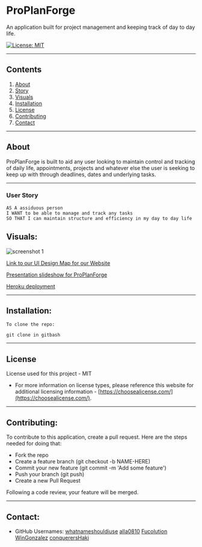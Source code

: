 # ProPlanForge

An application built for project management and keeping track of day to day life.

[![License: MIT](https://img.shields.io/badge/License-MIT-yellow.svg)](https://opensource.org/licenses/MIT)

---

## Contents

1. [About](#about)
2. [Story](#user-story)
3. [Visuals](#visuals)
4. [Installation](#installation)
5. [License](#license)
6. [Contributing](#contributing)
7. [Contact](#contact)

---

## About

ProPlanForge is built to aid any user looking to maintain control and tracking of daily life, appointments, projects and whatever else the user is seeking to keep up with through deadlines, dates and underlying tasks.

---

### User Story

```
AS A assiduous person
I WANT to be able to manage and track any tasks
SO THAT I can maintain structure and efficiency in my day to day life
```

## Visuals:

![screenshot 1](./)

[Link to our UI Design Map for our Website](https://www.canva.com/design/DAF0Gc6iu6o/_ajUL3nMiy7WwBeNRLw7Vg/edit?utm_content=DAF0Gc6iu6o&utm_campaign=designshare&utm_medium=link2&utm_source=sharebutton)

[Presentation slideshow for ProPlanForge](https://prezi.com/view/PJV2LhsldHWI8A2CtYLa/)

[Heroku deployment](https://mysterious-sands-89389-6bcd1486e90b.herokuapp.com/)

---

## Installation:

```
To clone the repo:

git clone in gitbash
```

---

## License

License used for this project - MIT

- For more information on license types, please reference this website
  for additional licensing information - [https://choosealicense.com/](https://choosealicense.com/).

---

## Contributing:

To contribute to this application, create a pull request.
Here are the steps needed for doing that:

- Fork the repo
- Create a feature branch (git checkout -b NAME-HERE)
- Commit your new feature (git commit -m 'Add some feature')
- Push your branch (git push)
- Create a new Pull Request

Following a code review, your feature will be merged.

---

## Contact:

- GitHub Usernames: [whatnameshouldiuse](https://github.com/whatnameshouldiuse)
  [alla0810](https://github.com/alla0810)
  [Fucolution](https://github.com/Fuvolution)
  [WinGonzalez](https://github.som/WinGonzalez)
  [conquerersHaki](https://github.com/conquerersHaki)
